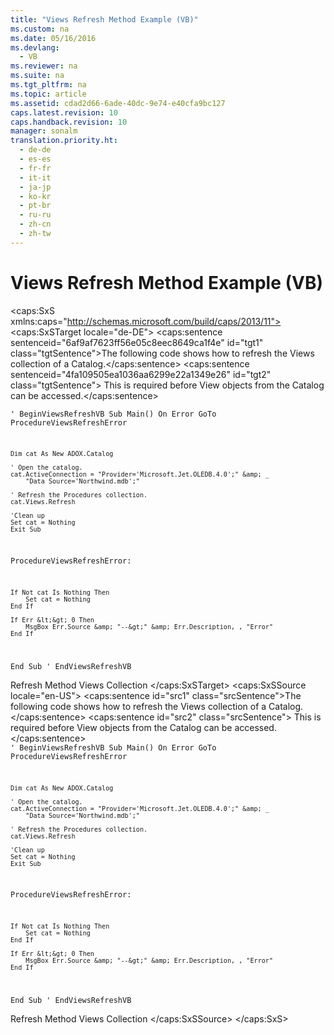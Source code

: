 ```yaml
---
title: "Views Refresh Method Example (VB)"
ms.custom: na
ms.date: 05/16/2016
ms.devlang: 
  - VB
ms.reviewer: na
ms.suite: na
ms.tgt_pltfrm: na
ms.topic: article
ms.assetid: cdad2d66-6ade-40dc-9e74-e40cfa9bc127
caps.latest.revision: 10
caps.handback.revision: 10
manager: sonalm
translation.priority.ht: 
  - de-de
  - es-es
  - fr-fr
  - it-it
  - ja-jp
  - ko-kr
  - pt-br
  - ru-ru
  - zh-cn
  - zh-tw
---
```

# Views Refresh Method Example (VB)
<?xml version="1.0" encoding="utf-8"?>
<caps:SxS xmlns:caps="http://schemas.microsoft.com/build/caps/2013/11">
  <caps:SxSTarget locale="de-DE">
    <developerReferenceWithoutSyntaxDocument xsi:schemaLocation="http://ddue.schemas.microsoft.com/authoring/2003/5 http://dduestorage.blob.core.windows.net/ddueschema/developer.xsd" xmlns="http://ddue.schemas.microsoft.com/authoring/2003/5" xmlns:xlink="http://www.w3.org/1999/xlink" xmlns:xsi="http://www.w3.org/2001/XMLSchema-instance">
      <introduction>
        <para>
          <caps:sentence sentenceid="6af9af7623ff56e05c8eec8649ca1f4e" id="tgt1" class="tgtSentence">The following code shows how to refresh the <legacyLink xlink:href="a55d380c-2b7b-4b57-af74-8ba0b3de0db9">Views</legacyLink> collection of a <legacyLink xlink:href="bb651639-a488-4e38-b6de-0ed99fa4dd92">Catalog</legacyLink>.</caps:sentence>
          <caps:sentence sentenceid="4fa109505ea1036aa6299e22a1349e26" id="tgt2" class="tgtSentence"> This is required before <legacyLink xlink:href="653421ce-7b94-43d0-9bc6-4900f8f2af45">View</legacyLink> objects from the <legacyBold>Catalog</legacyBold> can be accessed.</caps:sentence>
        </para>
      </introduction>
      <section>
        <content>
          <code>' BeginViewsRefreshVB
Sub Main()
    On Error GoTo ProcedureViewsRefreshError

    Dim cat As New ADOX.Catalog
    
    ' Open the catalog.
    cat.ActiveConnection = "Provider='Microsoft.Jet.OLEDB.4.0';" &amp; _
        "Data Source='Northwind.mdb';"
    
    ' Refresh the Procedures collection.
    cat.Views.Refresh
    
    'Clean up
    Set cat = Nothing
    Exit Sub
    
ProcedureViewsRefreshError:

    If Not cat Is Nothing Then
        Set cat = Nothing
    End If
    
    If Err &lt;&gt; 0 Then
        MsgBox Err.Source &amp; "--&gt;" &amp; Err.Description, , "Error"
    End If
End Sub
' EndViewsRefreshVB</code>
        </content>
      </section>
      <relatedTopics>
        <link xlink:href="089b7ca7-684f-4259-8032-5bd1ecc54426">Refresh Method</link>
        <link xlink:href="a55d380c-2b7b-4b57-af74-8ba0b3de0db9">Views Collection</link>
      </relatedTopics>
    </developerReferenceWithoutSyntaxDocument>
  </caps:SxSTarget>
  <caps:SxSSource locale="en-US">
    <developerReferenceWithoutSyntaxDocument xsi:schemaLocation="http://ddue.schemas.microsoft.com/authoring/2003/5 http://dduestorage.blob.core.windows.net/ddueschema/developer.xsd" xmlns="http://ddue.schemas.microsoft.com/authoring/2003/5" xmlns:xlink="http://www.w3.org/1999/xlink" xmlns:xsi="http://www.w3.org/2001/XMLSchema-instance">
      <introduction>
        <para>
          <caps:sentence id="src1" class="srcSentence">The following code shows how to refresh the <legacyLink xlink:href="a55d380c-2b7b-4b57-af74-8ba0b3de0db9">Views</legacyLink> collection of a <legacyLink xlink:href="bb651639-a488-4e38-b6de-0ed99fa4dd92">Catalog</legacyLink>.</caps:sentence>
          <caps:sentence id="src2" class="srcSentence"> This is required before <legacyLink xlink:href="653421ce-7b94-43d0-9bc6-4900f8f2af45">View</legacyLink> objects from the <legacyBold>Catalog</legacyBold> can be accessed.</caps:sentence>
        </para>
      </introduction>
      <section>
        <content>
          <code>' BeginViewsRefreshVB
Sub Main()
    On Error GoTo ProcedureViewsRefreshError

    Dim cat As New ADOX.Catalog
    
    ' Open the catalog.
    cat.ActiveConnection = "Provider='Microsoft.Jet.OLEDB.4.0';" &amp; _
        "Data Source='Northwind.mdb';"
    
    ' Refresh the Procedures collection.
    cat.Views.Refresh
    
    'Clean up
    Set cat = Nothing
    Exit Sub
    
ProcedureViewsRefreshError:

    If Not cat Is Nothing Then
        Set cat = Nothing
    End If
    
    If Err &lt;&gt; 0 Then
        MsgBox Err.Source &amp; "--&gt;" &amp; Err.Description, , "Error"
    End If
End Sub
' EndViewsRefreshVB</code>
        </content>
      </section>
      <relatedTopics>
        <link xlink:href="089b7ca7-684f-4259-8032-5bd1ecc54426">Refresh Method</link>
        <link xlink:href="a55d380c-2b7b-4b57-af74-8ba0b3de0db9">Views Collection</link>
      </relatedTopics>
    </developerReferenceWithoutSyntaxDocument>
  </caps:SxSSource>
</caps:SxS>